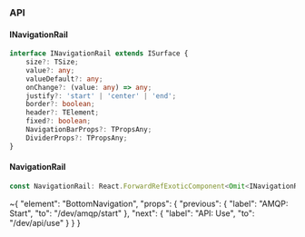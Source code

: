 

### API

#### INavigationRail

```ts
interface INavigationRail extends ISurface {
    size?: TSize;
    value?: any;
    valueDefault?: any;
    onChange?: (value: any) => any;
    justify?: 'start' | 'center' | 'end';
    border?: boolean;
    header?: TElement;
    fixed?: boolean;
    NavigationBarProps?: TPropsAny;
    DividerProps?: TPropsAny;
}
```

#### NavigationRail

```ts
const NavigationRail: React.ForwardRefExoticComponent<Omit<INavigationRail, "ref"> & React.RefAttributes<unknown>>;
```


~{
  "element": "BottomNavigation",
  "props": {
    "previous": {
      "label": "AMQP: Start",
      "to": "/dev/amqp/start"
    },
    "next": {
      "label": "API: Use",
      "to": "/dev/api/use"
    }
  }
}
